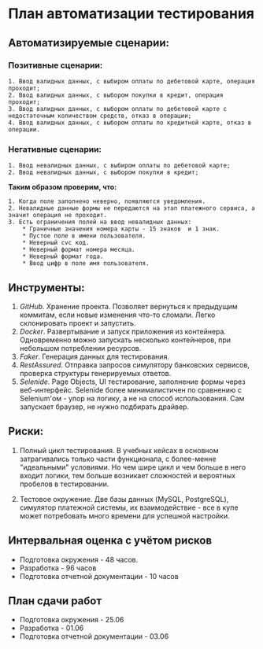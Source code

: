 # План автоматизации тестирования
## Автоматизируемые сценарии: 
### Позитивные сценарии:
    1. Ввод валидных данных, с выбиром оплаты по дебетовой карте, операция проходит; 
    2. Ввод валидных данных, с выбором покупки в кредит, операция проходит; 
    3. Ввод валидных данных, с выбором оплаты по дебетовой карте с недостаточным количеством средств, отказ в операции; 
    4. Ввод валидных данных, с выбором оплаты по кредитной карте, отказ в операции.
    
### Негативные сценарии: 
    1. Ввод невалидных данных, с выбиром оплаты по дебетовой карте;
    2. Ввод невалидных данных, с выбором покупки в кредит; 
    
    
**Таким образом проверим, что:**

    1. Когда поле заполнено неверно, появляются уведомления.
    2. Невалидные данные формы не передаются на этап платежного сервиса, а значит операция не проходит.
    3. Есть ограничения полей на ввод невалидных данных: 
        * Граничные значения номера карты - 15 знаков  и 1 знак.
        * Пустое поле в имени пользователя.
        * Неверный cvc код.
        * Неверный формат номера месяца.
        * Неверный формат года.
        * Ввод цифр в поле имя пользователя.
        
## Инструменты: 
1. *GitHub*.
Хранение проекта. Позволяет вернуться к предыдущим коммитам, если новые изменения что-то сломали. Легко склонировать проект и запустить.
1. *Docker*.
Развертывание и запуск приложения из контейнера. Одновременно можно запускать несколько контейнеров, при небольшом потреблении ресурсов.
1. *Faker*.
Генерация данных для тестирования. 
1. *RestAssured*.
Отправка запросов симулятору банковских сервисов, проверка структуры генерируемых ответов. 
1. *Selenide*.
Page Objects, UI тестирование, заполнение формы через веб-интерфейс. Selenide более минималистичен по сравнению с Selenium'ом - упор на логику, а не на способ использования. Сам запускает браузер, не нужно подбирать драйвер. 

## Риски: 
1. Полный цикл тестирования. 
В учебных кейсах в основном затрагивались только части функционала, с более-менне "идеальными" условиями. Но чем шире цикл и чем больше в него входит логики, тем больше возникает сложностей и вероятных пробелов в тестировании.

1. Тестовое окружение.
Две базы данных (MySQL, PostgreSQL), симулятор платежной системы, их взаимодействие - все в купе может потребовать много времени для успешной настройки.
  
## Интервальная оценка с учётом рисков
   * Подготовка окружения - 48 часов. 
   * Разработка - 96 часов
   * Подготовка отчетной документации -  10 часов 
  
## План сдачи работ
   * Подготовка окружения - 25.06  
   * Разработка - 01.06
   * Подготовка отчетной документации - 03.06
